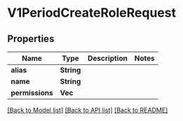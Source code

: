 # V1PeriodCreateRoleRequest

## Properties

Name | Type | Description | Notes
------------ | ------------- | ------------- | -------------
**alias** | **String** |  | 
**name** | **String** |  | 
**permissions** | **Vec<String>** |  | 

[[Back to Model list]](../README.md#documentation-for-models) [[Back to API list]](../README.md#documentation-for-api-endpoints) [[Back to README]](../README.md)


